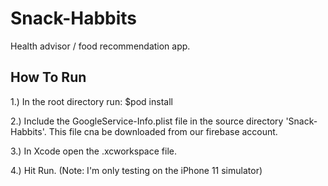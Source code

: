 # Snack-Habbits
Health advisor / food recommendation app. 

## How To Run
1.) In the root directory run:
$pod install 

2.) Include the GoogleService-Info.plist file in the source directory 'Snack-Habbits'. This file cna be downloaded from our firebase account. 

3.) In Xcode open the .xcworkspace file. 

4.) Hit Run. (Note: I'm only testing on the iPhone 11 simulator)

